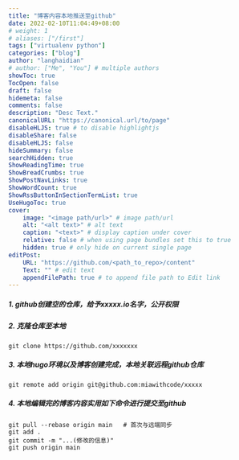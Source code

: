 ```yaml
---
title: "博客内容本地推送至github"
date: 2022-02-10T11:04:49+08:00 
# weight: 1
# aliases: ["/first"]
tags: ["virtualenv python"]
categories: ["blog"]
author: "langhaidian"
# author: ["Me", "You"] # multiple authors
showToc: true
TocOpen: false
draft: false
hidemeta: false
comments: false
description: "Desc Text."
canonicalURL: "https://canonical.url/to/page"
disableHLJS: true # to disable highlightjs
disableShare: false
disableHLJS: false
hideSummary: false
searchHidden: true
ShowReadingTime: true
ShowBreadCrumbs: true
ShowPostNavLinks: true
ShowWordCount: true
ShowRssButtonInSectionTermList: true
UseHugoToc: true
cover:
    image: "<image path/url>" # image path/url
    alt: "<alt text>" # alt text
    caption: "<text>" # display caption under cover
    relative: false # when using page bundles set this to true
    hidden: true # only hide on current single page
editPost:
    URL: "https://github.com/<path_to_repo>/content"
    Text: "" # edit text
    appendFilePath: true # to append file path to Edit link
---
```


##### 1. github创建空的仓库，给予xxxxx.io名字，公开权限

##### 2. 克隆仓库至本地
  ```
  git clone https://github.com/xxxxxxx
  ```

##### 3. 本地hugo环境以及博客创建完成，本地关联远程github仓库
  ```
  git remote add origin git@github.com:miawithcode/xxxxx
  ```

##### 4.  本地编辑完的博客内容实用如下命令进行提交至github
  ```
  git pull --rebase origin main   # 首次与远端同步
  git add .
  git commit -m "...(修改的信息)"
  git push origin main
  ```
  
